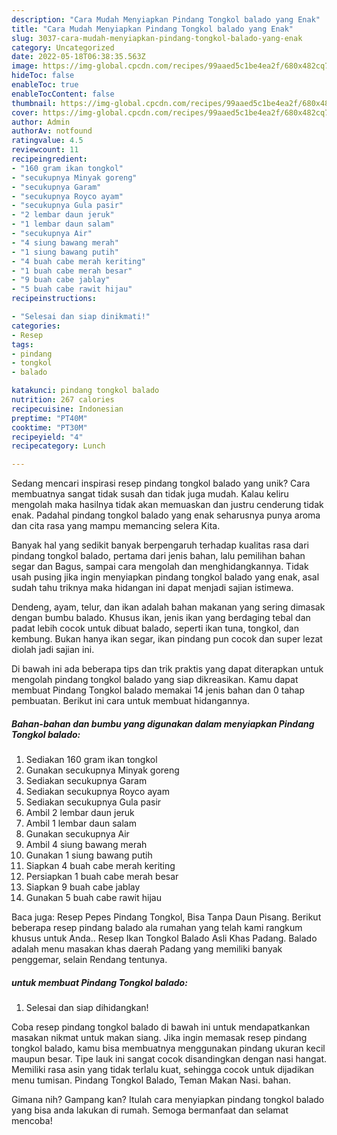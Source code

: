 ```yaml
---
description: "Cara Mudah Menyiapkan Pindang Tongkol balado yang Enak"
title: "Cara Mudah Menyiapkan Pindang Tongkol balado yang Enak"
slug: 3037-cara-mudah-menyiapkan-pindang-tongkol-balado-yang-enak
category: Uncategorized
date: 2022-05-18T06:38:35.563Z
image: https://img-global.cpcdn.com/recipes/99aaed5c1be4ea2f/680x482cq70/pindang-tongkol-balado-foto-resep-utama.jpg
hideToc: false
enableToc: true
enableTocContent: false
thumbnail: https://img-global.cpcdn.com/recipes/99aaed5c1be4ea2f/680x482cq70/pindang-tongkol-balado-foto-resep-utama.jpg
cover: https://img-global.cpcdn.com/recipes/99aaed5c1be4ea2f/680x482cq70/pindang-tongkol-balado-foto-resep-utama.jpg
author: Admin
authorAv: notfound
ratingvalue: 4.5
reviewcount: 11
recipeingredient:
- "160 gram ikan tongkol"
- "secukupnya Minyak goreng"
- "secukupnya Garam"
- "secukupnya Royco ayam"
- "secukupnya Gula pasir"
- "2 lembar daun jeruk"
- "1 lembar daun salam"
- "secukupnya Air"
- "4 siung bawang merah"
- "1 siung bawang putih"
- "4 buah cabe merah keriting"
- "1 buah cabe merah besar"
- "9 buah cabe jablay"
- "5 buah cabe rawit hijau"
recipeinstructions:

- "Selesai dan siap dinikmati!"
categories:
- Resep
tags:
- pindang
- tongkol
- balado

katakunci: pindang tongkol balado 
nutrition: 267 calories
recipecuisine: Indonesian
preptime: "PT40M"
cooktime: "PT30M"
recipeyield: "4"
recipecategory: Lunch

---
```





Sedang mencari inspirasi resep pindang tongkol balado yang unik? Cara membuatnya sangat tidak susah dan tidak juga mudah. Kalau keliru mengolah maka hasilnya tidak akan memuaskan dan justru cenderung tidak enak. Padahal pindang tongkol balado yang enak seharusnya punya aroma dan cita rasa yang mampu memancing selera Kita.





Banyak hal yang sedikit banyak berpengaruh terhadap kualitas rasa dari pindang tongkol balado, pertama dari jenis bahan, lalu pemilihan bahan segar dan Bagus, sampai cara mengolah dan menghidangkannya. Tidak usah pusing jika ingin menyiapkan pindang tongkol balado yang enak,      asal sudah tahu triknya maka hidangan ini dapat menjadi sajian istimewa.














Dendeng, ayam, telur, dan ikan adalah bahan makanan yang sering dimasak dengan bumbu balado. Khusus ikan, jenis ikan yang berdaging tebal dan padat lebih cocok untuk dibuat balado, seperti ikan tuna, tongkol, dan kembung. Bukan hanya ikan segar, ikan pindang pun cocok dan super lezat diolah jadi sajian ini.






Di bawah ini ada beberapa tips dan trik praktis yang dapat diterapkan untuk mengolah pindang tongkol balado yang siap dikreasikan. Kamu dapat membuat Pindang Tongkol balado memakai 14 jenis bahan dan 0 tahap pembuatan. Berikut ini cara untuk membuat hidangannya.

<!--inarticleads1-->

##### Bahan-bahan dan bumbu yang digunakan dalam menyiapkan Pindang Tongkol balado:

1. Sediakan 160 gram ikan tongkol
1. Gunakan secukupnya Minyak goreng
1. Sediakan secukupnya Garam
1. Sediakan secukupnya Royco ayam
1. Sediakan secukupnya Gula pasir
1. Ambil 2 lembar daun jeruk
1. Ambil 1 lembar daun salam
1. Gunakan secukupnya Air
1. Ambil 4 siung bawang merah
1. Gunakan 1 siung bawang putih
1. Siapkan 4 buah cabe merah keriting
1. Persiapkan 1 buah cabe merah besar
1. Siapkan 9 buah cabe jablay
1. Gunakan 5 buah cabe rawit hijau


Baca juga: Resep Pepes Pindang Tongkol, Bisa Tanpa Daun Pisang. Berikut beberapa resep pindang balado ala rumahan yang telah kami rangkum khusus untuk Anda.. Resep Ikan Tongkol Balado Asli Khas Padang. Balado adalah menu masakan khas daerah Padang yang memiliki banyak penggemar, selain Rendang tentunya. 

<!--inarticleads2-->

#####  untuk membuat Pindang Tongkol balado:


1. Selesai dan siap dihidangkan!

Coba resep pindang tongkol balado di bawah ini untuk mendapatkankan masakan nikmat untuk makan siang. Jika ingin memasak resep pindang tongkol balado, kamu bisa membuatnya menggunakan pindang ukuran kecil maupun besar. Tipe lauk ini sangat cocok disandingkan dengan nasi hangat. Memiliki rasa asin yang tidak terlalu kuat, sehingga cocok untuk dijadikan menu tumisan. Pindang Tongkol Balado, Teman Makan Nasi. bahan. 

Gimana nih? Gampang kan? Itulah cara menyiapkan pindang tongkol balado yang bisa anda lakukan di rumah. Semoga bermanfaat dan selamat mencoba!
